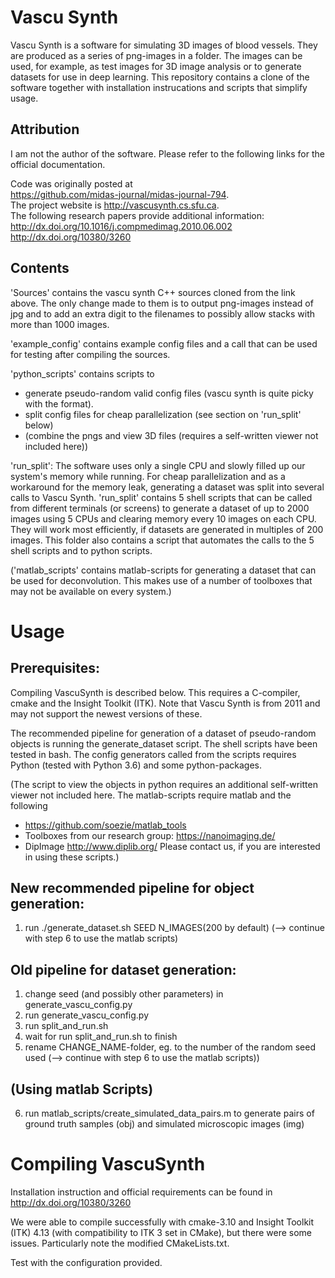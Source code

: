 # Vascu Synth
Vascu Synth is a software for simulating 3D images of blood vessels.  They are produced as a series of png-images in a folder.  The images can be used, for example, as test images for 3D image analysis or to generate datasets for use in deep learning.  This repository contains a clone of the software together with installation instrucations and scripts that simplify usage.

## Attribution
I am not the author of the software.  Please refer to the following links for the official documentation.

Code was originally posted at  
https://github.com/midas-journal/midas-journal-794.  
The project website is 
http://vascusynth.cs.sfu.ca.  
The following research papers provide additional information:  
http://dx.doi.org/10.1016/j.compmedimag.2010.06.002  
http://dx.doi.org/10380/3260  

## Contents
'Sources' contains the vascu synth C++ sources cloned from the link above.  The only change made to them is to output png-images instead of jpg and to add an extra digit to the filenames to possibly allow stacks with more than 1000 images.

'example_config' contains example config files and a call that can be used for testing after compiling the sources.

'python_scripts' contains scripts to 
* generate pseudo-random valid config files (vascu synth is quite picky with the format).  
* split config files for cheap parallelization (see section on 'run_split' below)
* (combine the pngs and view 3D files (requires a self-written viewer not included here))

'run_split':  The software uses only a single CPU and slowly filled up our system's memory while running.  For cheap parallelization and as a workaround for the memory leak, generating a dataset was split into several calls to Vascu Synth.  'run_split' contains 5 shell scripts that can be called from different terminals (or screens) to generate a dataset of up to 2000 images using 5 CPUs and clearing memory every 10 images on each CPU.  They will work most efficiently, if datasets are generated in multiples of 200 images.  This folder also contains a script that automates the calls to the 5 shell scripts and to python scripts.

('matlab_scripts' contains matlab-scripts for generating a dataset that can be used for deconvolution.  This makes use of a number of toolboxes that may not be available on every system.)


# Usage
## Prerequisites:
Compiling VascuSynth is described below.  This requires a C-compiler, cmake and the Insight Toolkit (ITK).  Note that Vascu Synth is from 2011 and may not support the newest versions of these.

The recommended pipeline for generation of a dataset of pseudo-random objects is running the generate_dataset script.  The shell scripts have been tested in bash.  The config generators called from the scripts requires Python (tested with Python 3.6) and some python-packages.

(The script to view the objects in python requires an additional self-written viewer not included here.
The matlab-scripts require matlab and the following
* https://github.com/soezie/matlab_tools
* Toolboxes from our research group: https://nanoimaging.de/
* DipImage http://www.diplib.org/
Please contact us, if you are interested in using these scripts.)

## New recommended pipeline for object generation:
1. run ./generate_dataset.sh SEED N_IMAGES(200 by default)
(--> continue with step 6 to use the matlab scripts)

## Old pipeline for dataset generation:
1. change seed (and possibly other parameters) in generate_vascu_config.py
2. run generate_vascu_config.py
3. run split_and_run.sh
4. wait for run split_and_run.sh to finish
5. rename CHANGE_NAME-folder, eg. to the number of the random seed used
(--> continue with step 6 to use the matlab scripts))

## (Using matlab Scripts)
6. run matlab_scripts/create_simulated_data_pairs.m to generate pairs of ground truth samples (obj) and simulated microscopic images (img)


# Compiling VascuSynth
Installation instruction and official requirements can be found in  
http://dx.doi.org/10380/3260  

We were able to compile successfully with cmake-3.10 and Insight Toolkit (ITK) 4.13 (with compatibility to ITK 3 set in CMake), but there were some issues.  Particularly note the modified CMakeLists.txt.

Test with the configuration provided.
